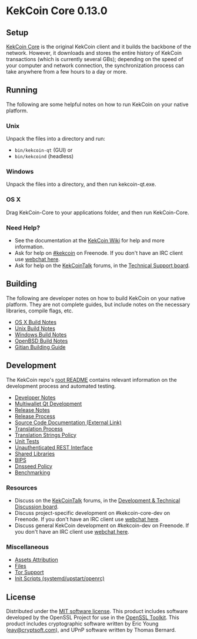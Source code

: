 KekCoin Core 0.13.0
=====================

Setup
---------------------
[KekCoin Core](http://kekcoin.org/en/download) is the original KekCoin client and it builds the backbone of the network. However, it downloads and stores the entire history of KekCoin transactions (which is currently several GBs); depending on the speed of your computer and network connection, the synchronization process can take anywhere from a few hours to a day or more.

Running
---------------------
The following are some helpful notes on how to run KekCoin on your native platform.

### Unix

Unpack the files into a directory and run:

- `bin/kekcoin-qt` (GUI) or
- `bin/kekcoind` (headless)

### Windows

Unpack the files into a directory, and then run kekcoin-qt.exe.

### OS X

Drag KekCoin-Core to your applications folder, and then run KekCoin-Core.

### Need Help?

* See the documentation at the [KekCoin Wiki](https://en.kekcoin.it/wiki/Main_Page)
for help and more information.
* Ask for help on [#kekcoin](http://webchat.freenode.net?channels=kekcoin) on Freenode. If you don't have an IRC client use [webchat here](http://webchat.freenode.net?channels=kekcoin).
* Ask for help on the [KekCoinTalk](https://kekcointalk.org/) forums, in the [Technical Support board](https://kekcointalk.org/index.php?board=4.0).

Building
---------------------
The following are developer notes on how to build KekCoin on your native platform. They are not complete guides, but include notes on the necessary libraries, compile flags, etc.

- [OS X Build Notes](build-osx.md)
- [Unix Build Notes](build-unix.md)
- [Windows Build Notes](build-windows.md)
- [OpenBSD Build Notes](build-openbsd.md)
- [Gitian Building Guide](gitian-building.md)

Development
---------------------
The KekCoin repo's [root README](/README.md) contains relevant information on the development process and automated testing.

- [Developer Notes](developer-notes.md)
- [Multiwallet Qt Development](multiwallet-qt.md)
- [Release Notes](release-notes.md)
- [Release Process](release-process.md)
- [Source Code Documentation (External Link)](https://dev.visucore.com/kekcoin/doxygen/)
- [Translation Process](translation_process.md)
- [Translation Strings Policy](translation_strings_policy.md)
- [Unit Tests](unit-tests.md)
- [Unauthenticated REST Interface](REST-interface.md)
- [Shared Libraries](shared-libraries.md)
- [BIPS](bips.md)
- [Dnsseed Policy](dnsseed-policy.md)
- [Benchmarking](benchmarking.md)

### Resources
* Discuss on the [KekCoinTalk](https://kekcointalk.org/) forums, in the [Development & Technical Discussion board](https://kekcointalk.org/index.php?board=6.0).
* Discuss project-specific development on #kekcoin-core-dev on Freenode. If you don't have an IRC client use [webchat here](http://webchat.freenode.net/?channels=kekcoin-core-dev).
* Discuss general KekCoin development on #kekcoin-dev on Freenode. If you don't have an IRC client use [webchat here](http://webchat.freenode.net/?channels=kekcoin-dev).

### Miscellaneous
- [Assets Attribution](assets-attribution.md)
- [Files](files.md)
- [Tor Support](tor.md)
- [Init Scripts (systemd/upstart/openrc)](init.md)

License
---------------------
Distributed under the [MIT software license](http://www.opensource.org/licenses/mit-license.php).
This product includes software developed by the OpenSSL Project for use in the [OpenSSL Toolkit](https://www.openssl.org/). This product includes
cryptographic software written by Eric Young ([eay@cryptsoft.com](mailto:eay@cryptsoft.com)), and UPnP software written by Thomas Bernard.

